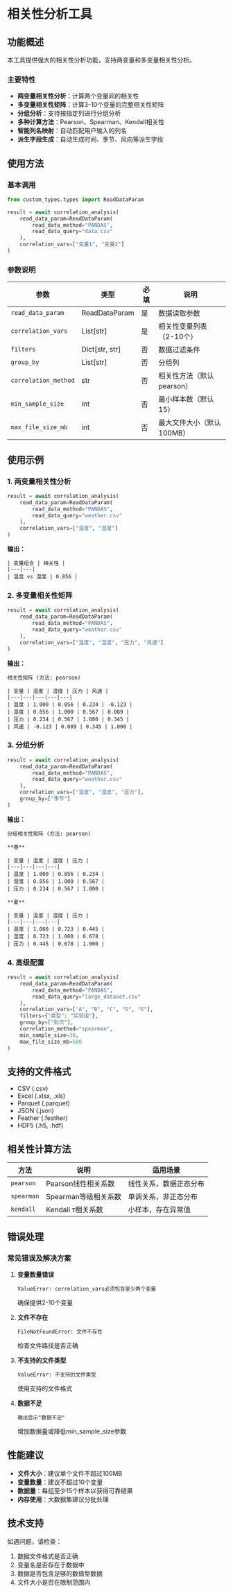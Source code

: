 # 相关性分析工具

## 功能概述

本工具提供强大的相关性分析功能，支持两变量和多变量相关性分析。

### 主要特性

- **两变量相关性分析**：计算两个变量间的相关性
- **多变量相关性矩阵**：计算3-10个变量的完整相关性矩阵
- **分组分析**：支持按指定列进行分组分析
- **多种计算方法**：Pearson、Spearman、Kendall相关性
- **智能列名映射**：自动匹配用户输入的列名
- **派生字段生成**：自动生成时间、季节、风向等派生字段

## 使用方法

### 基本调用

```python
from custom_types.types import ReadDataParam

result = await correlation_analysis(
    read_data_param=ReadDataParam(
        read_data_method="PANDAS",
        read_data_query="data.csv"
    ),
    correlation_vars=["变量1", "变量2"]
)
```

### 参数说明

| 参数 | 类型 | 必填 | 说明 |
|------|------|------|------|
| `read_data_param` | ReadDataParam | 是 | 数据读取参数 |
| `correlation_vars` | List[str] | 是 | 相关性变量列表（2-10个） |
| `filters` | Dict[str, str] | 否 | 数据过滤条件 |
| `group_by` | List[str] | 否 | 分组列 |
| `correlation_method` | str | 否 | 相关性方法（默认pearson） |
| `min_sample_size` | int | 否 | 最小样本数（默认15） |
| `max_file_size_mb` | int | 否 | 最大文件大小（默认100MB） |

## 使用示例

### 1. 两变量相关性分析

```python
result = await correlation_analysis(
    read_data_param=ReadDataParam(
        read_data_method="PANDAS",
        read_data_query="weather.csv"
    ),
    correlation_vars=["温度", "湿度"]
)
```

**输出：**
```
| 变量组合 | 相关性 |
|---|---|
| 温度 vs 湿度 | 0.856 |
```

### 2. 多变量相关性矩阵

```python
result = await correlation_analysis(
    read_data_param=ReadDataParam(
        read_data_method="PANDAS",
        read_data_query="weather.csv"
    ),
    correlation_vars=["温度", "湿度", "压力", "风速"]
)
```

**输出：**
```
相关性矩阵 (方法: pearson)

| 变量 | 温度 | 湿度 | 压力 | 风速 |
|---|---|---|---|---|
| 温度 | 1.000 | 0.856 | 0.234 | -0.123 |
| 湿度 | 0.856 | 1.000 | 0.567 | 0.089 |
| 压力 | 0.234 | 0.567 | 1.000 | 0.345 |
| 风速 | -0.123 | 0.089 | 0.345 | 1.000 |
```

### 3. 分组分析

```python
result = await correlation_analysis(
    read_data_param=ReadDataParam(
        read_data_method="PANDAS",
        read_data_query="weather.csv"
    ),
    correlation_vars=["温度", "湿度", "压力"],
    group_by=["季节"]
)
```

**输出：**
```
分组相关性矩阵 (方法: pearson)

**春**

| 变量 | 温度 | 湿度 | 压力 |
|---|---|---|---|
| 温度 | 1.000 | 0.856 | 0.234 |
| 湿度 | 0.856 | 1.000 | 0.567 |
| 压力 | 0.234 | 0.567 | 1.000 |

**夏**

| 变量 | 温度 | 湿度 | 压力 |
|---|---|---|---|
| 温度 | 1.000 | 0.723 | 0.445 |
| 湿度 | 0.723 | 1.000 | 0.678 |
| 压力 | 0.445 | 0.678 | 1.000 |
```

### 4. 高级配置

```python
result = await correlation_analysis(
    read_data_param=ReadDataParam(
        read_data_method="PANDAS",
        read_data_query="large_dataset.csv"
    ),
    correlation_vars=["A", "B", "C", "D", "E"],
    filters={"类型": "实验组"},
    group_by=["批次"],
    correlation_method="spearman",
    min_sample_size=30,
    max_file_size_mb=500
)
```

## 支持的文件格式

- CSV (.csv)
- Excel (.xlsx, .xls)
- Parquet (.parquet)
- JSON (.json)
- Feather (.feather)
- HDF5 (.h5, .hdf)

## 相关性计算方法

| 方法 | 说明 | 适用场景 |
|------|------|----------|
| `pearson` | Pearson线性相关系数 | 线性关系，数据正态分布 |
| `spearman` | Spearman等级相关系数 | 单调关系，非正态分布 |
| `kendall` | Kendall τ相关系数 | 小样本，存在异常值 |

## 错误处理

### 常见错误及解决方案

1. **变量数量错误**
   ```
   ValueError: correlation_vars必须包含至少两个变量
   ```
   确保提供2-10个变量

2. **文件不存在**
   ```
   FileNotFoundError: 文件不存在
   ```
   检查文件路径是否正确

3. **不支持的文件类型**
   ```
   ValueError: 不支持的文件类型
   ```
   使用支持的文件格式

4. **数据不足**
   ```
   输出显示"数据不足"
   ```
   增加数据量或降低min_sample_size参数

## 性能建议

- **文件大小**：建议单个文件不超过100MB
- **变量数量**：建议不超过10个变量
- **数据量**：每组至少15个样本以获得可靠结果
- **内存使用**：大数据集建议分批处理

## 技术支持

如遇问题，请检查：
1. 数据文件格式是否正确
2. 变量名是否存在于数据中
3. 数据是否包含足够的数值型数据
4. 文件大小是否在限制范围内 